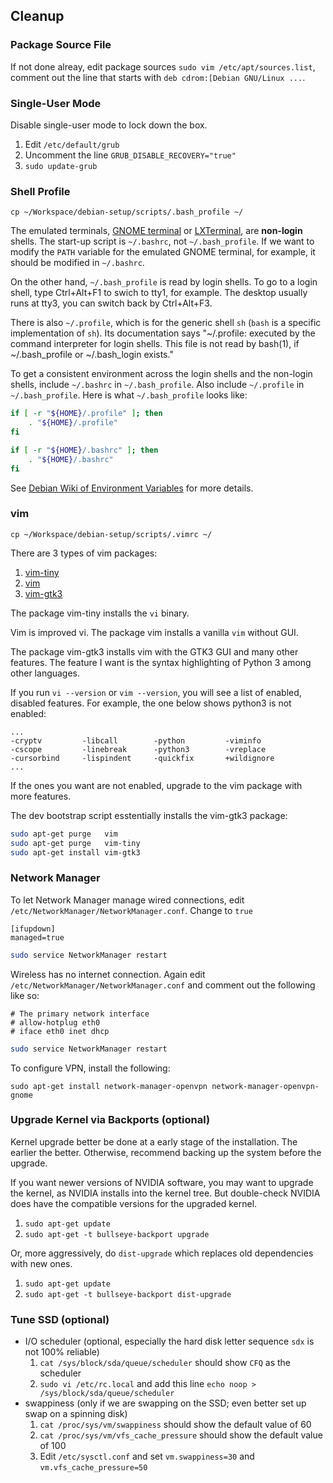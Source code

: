 ## Cleanup


### Package Source File

If not done alreay, edit package sources `sudo vim /etc/apt/sources.list`, comment out the line that starts with `deb cdrom:[Debian GNU/Linux ...`.


### Single-User Mode

Disable single-user mode to lock down the box.

1. Edit `/etc/default/grub`
2. Uncomment the line `GRUB_DISABLE_RECOVERY="true"`
3. `sudo update-grub`


### Shell Profile

`cp ~/Workspace/debian-setup/scripts/.bash_profile ~/`

The emulated terminals, [GNOME terminal](https://packages.debian.org/stretch/gnome-terminal) or [LXTerminal](https://packages.debian.org/stretch/lxterminal), are **non-login** shells. The start-up script is `~/.bashrc`, not `~/.bash_profile`. If we want to modify the `PATH` variable for the emulated GNOME terminal, for example, it should be modified in `~/.bashrc`.

On the other hand, `~/.bash_profile` is read by login shells. To go to a login shell, type Ctrl+Alt+F1 to swich to tty1, for example. The desktop usually runs at tty3, you can switch back by Ctrl+Alt+F3.

There is also `~/.profile`, which is for the generic shell `sh` (`bash` is a specific implementation of `sh`). Its documentation says "~/.profile: executed by the command interpreter for login shells. This file is not read by bash(1), if ~/.bash_profile or ~/.bash_login exists."

To get a consistent environment across the login shells and the non-login shells, include `~/.bashrc` in `~/.bash_profile`. Also include `~/.profile` in `~/.bash_profile`. Here is what `~/.bash_profile` looks like:

```bash
if [ -r "${HOME}/.profile" ]; then
    . "${HOME}/.profile"
fi

if [ -r "${HOME}/.bashrc" ]; then
    . "${HOME}/.bashrc"
fi
```

See [Debian Wiki of Environment Variables](https://wiki.debian.org/EnvironmentVariables) for more details.


### vim

`cp ~/Workspace/debian-setup/scripts/.vimrc ~/`

There are 3 types of vim packages:

1. [vim-tiny](https://packages.debian.org/stretch/vim-tiny)
2. [vim](https://packages.debian.org/stretch/vim)
3. [vim-gtk3](https://packages.debian.org/stretch/vim-gtk3)

The package vim-tiny installs the `vi` binary.

Vim is improved vi. The package vim installs a vanilla `vim` without GUI.

The package vim-gtk3 installs vim with the GTK3 GUI and many other features. The feature I want is the syntax highlighting of Python 3 among other languages.

If you run `vi --version` or `vim --version`, you will see a list of enabled, disabled features. For example, the one below shows python3 is not enabled:
```
...
-cryptv         -libcall        -python         -viminfo
-cscope         -linebreak      -python3        -vreplace
-cursorbind     -lispindent     -quickfix       +wildignore
...
```

If the ones you want are not enabled, upgrade to the vim package with more features.

The dev bootstrap script esstentially installs the vim-gtk3 package:

```bash
sudo apt-get purge   vim
sudo apt-get purge   vim-tiny
sudo apt-get install vim-gtk3
```


### Network Manager

To let Network Manager manage wired connections, edit `/etc/NetworkManager/NetworkManager.conf`. Change to `true`

```
[ifupdown]
managed=true
```

```bash
sudo service NetworkManager restart
```

Wireless has no internet connection. Again edit `/etc/NetworkManager/NetworkManager.conf` and comment out the following like so:

```
# The primary network interface
# allow-hotplug eth0
# iface eth0 inet dhcp
```

```bash
sudo service NetworkManager restart
```

To configure VPN, install the following:

`sudo apt-get install network-manager-openvpn network-manager-openvpn-gnome`


### Upgrade Kernel via Backports (optional)

Kernel upgrade better be done at a early stage of the installation. The earlier the better. Otherwise, recommend backing up the system before the upgrade.

If you want newer versions of NVIDIA software, you may want to upgrade the kernel, as NVIDIA installs into the kernel tree. But double-check NVIDIA does have the compatible versions for the upgraded kernel.

1. `sudo apt-get update`
2. `sudo apt-get -t bullseye-backport upgrade`

Or, more aggressively, do `dist-upgrade` which replaces old dependencies with new ones.

1. `sudo apt-get update`
2. `sudo apt-get -t bullseye-backport dist-upgrade`


### Tune SSD (optional)

* I/O scheduler (optional, especially the hard disk letter sequence `sdx` is not 100% reliable)
    1. `cat /sys/block/sda/queue/scheduler` should show `CFQ` as the scheduler
    2. `sudo vi /etc/rc.local` and add this line `echo noop > /sys/block/sda/queue/scheduler`
* swappiness (only if we are swapping on the SSD; even better set up swap on a spinning disk)
    1. `cat /proc/sys/vm/swappiness` should show the default value of 60
    2. `cat /proc/sys/vm/vfs_cache_pressure` should show the default value of 100
    3. Edit `/etc/sysctl.conf` and set `vm.swappiness=30` and `vm.vfs_cache_pressure=50`
